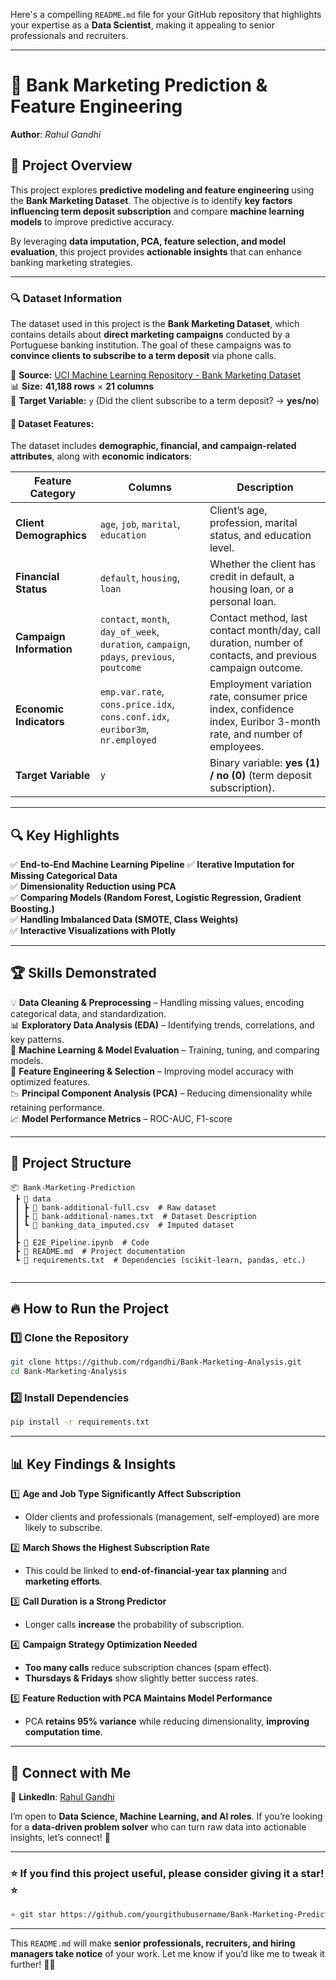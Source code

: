Here's a compelling `README.md` file for your GitHub repository that highlights your expertise as a **Data Scientist**, making it appealing to senior professionals and recruiters.  

---
  
# 🚀 **Bank Marketing Prediction & Feature Engineering**  

**Author**: *Rahul Gandhi*  


## 📌 **Project Overview**  
This project explores **predictive modeling and feature engineering** using the **Bank Marketing Dataset**. The objective is to identify **key factors influencing term deposit subscription** and compare **machine learning models** to improve predictive accuracy.  

By leveraging **data imputation, PCA, feature selection, and model evaluation**, this project provides **actionable insights** that can enhance banking marketing strategies.

---
### 🔍 **Dataset Information**  

The dataset used in this project is the **Bank Marketing Dataset**, which contains details about **direct marketing campaigns** conducted by a Portuguese banking institution. The goal of these campaigns was to **convince clients to subscribe to a term deposit** via phone calls.  

📌 **Source:** [UCI Machine Learning Repository - Bank Marketing Dataset](https://archive.ics.uci.edu/ml/datasets/Bank+Marketing)  
📊 **Size:** **41,188 rows** × **21 columns**  
🎯 **Target Variable:** `y` (Did the client subscribe to a term deposit? → **yes/no**)  

#### 📁 **Dataset Features:**
The dataset includes **demographic, financial, and campaign-related attributes**, along with **economic indicators**:  

| **Feature Category** | **Columns** | **Description** |
|---------------------|------------|---------------|
| **Client Demographics** | `age`, `job`, `marital`, `education` | Client’s age, profession, marital status, and education level. |
| **Financial Status** | `default`, `housing`, `loan` | Whether the client has credit in default, a housing loan, or a personal loan. |
| **Campaign Information** | `contact`, `month`, `day_of_week`, `duration`, `campaign`, `pdays`, `previous`, `poutcome` | Contact method, last contact month/day, call duration, number of contacts, and previous campaign outcome. |
| **Economic Indicators** | `emp.var.rate`, `cons.price.idx`, `cons.conf.idx`, `euribor3m`, `nr.employed` | Employment variation rate, consumer price index, confidence index, Euribor 3-month rate, and number of employees. |
| **Target Variable** | `y` | Binary variable: **yes (1) / no (0)** (term deposit subscription). |

---
## 🔍 **Key Highlights**  
✅ **End-to-End Machine Learning Pipeline**
✅ **Iterative Imputation for Missing Categorical Data**  
✅ **Dimensionality Reduction using PCA**  
✅ **Comparing Models (Random Forest, Logistic Regression, Gradient Boosting.)**  
✅ **Handling Imbalanced Data (SMOTE, Class Weights)**  
✅ **Interactive Visualizations with Plotly**  

---

## 🏆 **Skills Demonstrated**  
💡 **Data Cleaning & Preprocessing** – Handling missing values, encoding categorical data, and standardization.  
📊 **Exploratory Data Analysis (EDA)** – Identifying trends, correlations, and key patterns.  
🤖 **Machine Learning & Model Evaluation** – Training, tuning, and comparing models.  
🎯 **Feature Engineering & Selection** – Improving model accuracy with optimized features.  
📉 **Principal Component Analysis (PCA)** – Reducing dimensionality while retaining performance.  
📈 **Model Performance Metrics** – ROC-AUC, F1-score

---

## 📂 **Project Structure**  
```
📦 Bank-Marketing-Prediction
 ┣ 📂 data
 ┃ ┣ 📜 bank-additional-full.csv  # Raw dataset
 ┃ ┣ 📜 bank-additional-names.txt  # Dataset Description
 ┃ ┗ 📜 banking_data_imputed.csv  # Imputed dataset
 ┃
 ┣ 📜 E2E_Pipeline.ipynb  # Code
 ┣ 📜 README.md  # Project documentation
 ┗ 📜 requirements.txt  # Dependencies (scikit-learn, pandas, etc.)
 
```

---

## 🔥 **How to Run the Project**
### 1️⃣ **Clone the Repository**
```bash
git clone https://github.com/rdgandhi/Bank-Marketing-Analysis.git
cd Bank-Marketing-Analysis
```

### 2️⃣ **Install Dependencies**
```bash
pip install -r requirements.txt
```

---

## 📊 **Key Findings & Insights**  
1️⃣ **Age and Job Type Significantly Affect Subscription**  
- Older clients and professionals (management, self-employed) are more likely to subscribe.  

2️⃣ **March Shows the Highest Subscription Rate**  
- This could be linked to **end-of-financial-year tax planning** and **marketing efforts**.  

3️⃣ **Call Duration is a Strong Predictor**  
- Longer calls **increase** the probability of subscription.  

4️⃣ **Campaign Strategy Optimization Needed**  
- **Too many calls** reduce subscription chances (spam effect).  
- **Thursdays & Fridays** show slightly better success rates.  

5️⃣ **Feature Reduction with PCA Maintains Model Performance**  
- PCA **retains 95% variance** while reducing dimensionality, **improving computation time**.  

---

## 🤝 **Connect with Me**  
🔗 **LinkedIn**: [Rahul Gandhi](http://linkedin.com/in/rahuldgandhi)  


I’m open to **Data Science, Machine Learning, and AI roles**. If you’re looking for a **data-driven problem solver** who can turn raw data into actionable insights, let’s connect! 🚀  

---

### ⭐ **If you find this project useful, please consider giving it a star!** ⭐  
```bash
⭐ git star https://github.com/yourgithubusername/Bank-Marketing-Prediction
```

---

This `README.md` will make **senior professionals, recruiters, and hiring managers take notice** of your work. Let me know if you’d like me to tweak it further! 🚀😊